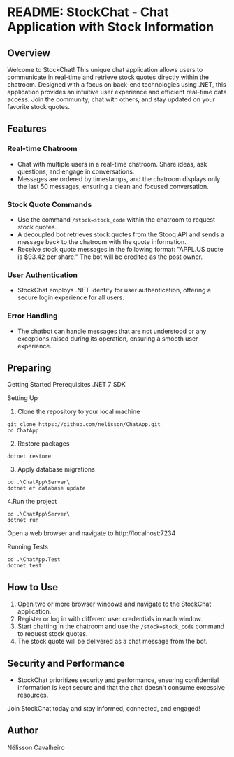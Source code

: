 # README: StockChat - Chat Application with Stock Information


## Overview
Welcome to StockChat! This unique chat application allows users to communicate in real-time and retrieve stock quotes directly within the chatroom. Designed with a focus on back-end technologies using .NET, this application provides an intuitive user experience and efficient real-time data access. Join the community, chat with others, and stay updated on your favorite stock quotes.

## Features

### Real-time Chatroom
- Chat with multiple users in a real-time chatroom. Share ideas, ask questions, and engage in conversations.
- Messages are ordered by timestamps, and the chatroom displays only the last 50 messages, ensuring a clean and focused conversation.

### Stock Quote Commands
- Use the command `/stock=stock_code` within the chatroom to request stock quotes.
- A decoupled bot retrieves stock quotes from the Stooq API and sends a message back to the chatroom with the quote information.
- Receive stock quote messages in the following format: "APPL.US quote is $93.42 per share." The bot will be credited as the post owner.

### User Authentication
- StockChat employs .NET Identity for user authentication, offering a secure login experience for all users.

### Error Handling
- The chatbot can handle messages that are not understood or any exceptions raised during its operation, ensuring a smooth user experience.

## Preparing

Getting Started
Prerequisites
.NET 7 SDK

Setting Up

1. Clone the repository to your local machine
```console
git clone https://github.com/nelisson/ChatApp.git
cd ChatApp
```
2. Restore packages
```console
dotnet restore
```
3. Apply database migrations
```console
cd .\ChatApp\Server\
dotnet ef database update
```
4.Run the project
```console
cd .\ChatApp\Server\
dotnet run
```
Open a web browser and navigate to http://localhost:7234

Running Tests

```console
cd .\ChatApp.Test
dotnet test
```

## How to Use

1. Open two or more browser windows and navigate to the StockChat application.
2. Register or log in with different user credentials in each window.
3. Start chatting in the chatroom and use the `/stock=stock_code` command to request stock quotes.
4. The stock quote will be delivered as a chat message from the bot.

## Security and Performance
- StockChat prioritizes security and performance, ensuring confidential information is kept secure and that the chat doesn't consume excessive resources.

Join StockChat today and stay informed, connected, and engaged!

## Author
Nélisson Cavalheiro
